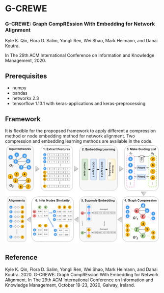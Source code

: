 # G-CREWE
### G-CREWE: Graph CompREssion With Embedding for Network Alignment
Kyle K. Qin, Flora D. Salim, Yongli Ren, Wei Shao, Mark Heimann, and Danai Koutra.

In The 29th ACM International Conference on Information and Knowledge Management, 2020.
## Prerequisites
* numpy
* pandas
* networkx 2.3
* tensorflow 1.13.1 with keras-applications and keras-preprocessing
## Framework
It is flexible for the propopsed framework to apply different a compression method or node embedding method for network alignment. Two compression and embedding learning methods are available in the code.
![Image of Framework](https://github.com/cruiseresearchgroup/G-CREWE/blob/master/data/framework.png?raw=true)
## Reference
Kyle K. Qin, Flora D. Salim, Yongli Ren, Wei Shao, Mark Heimann, and Danai Koutra. 2020. G-CREWE: Graph CompREssion With Embedding for Network Alignment. In The 29th ACM International Conference on Information and Knowledge Management, October 19-23, 2020, Galway, Ireland.

